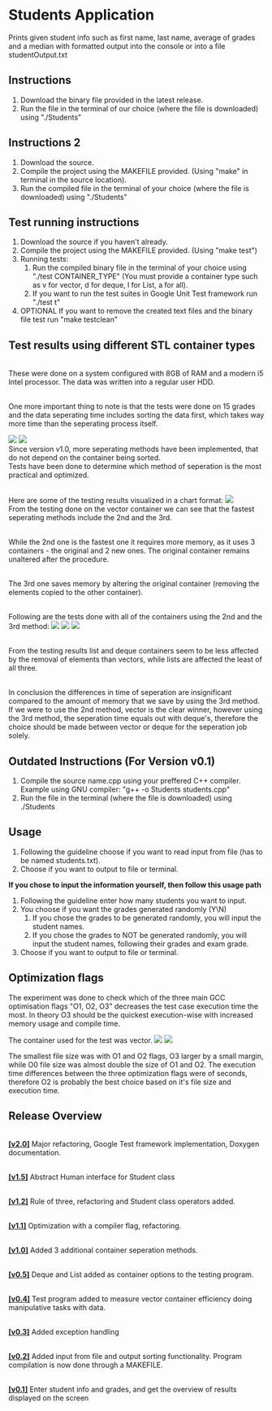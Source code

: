# Students Application 
Prints given student info such as first name, last name, average of grades and a median with formatted output into the console or into a file studentOutput.txt

## Instructions

1. Download the binary file provided in the latest release.
2. Run the file in the terminal of our choice  (where the file is downloaded) using "./Students"

## Instructions 2

1. Download the source.
2. Compile the project using the MAKEFILE provided. (Using "make" in terminal in the source location).
3. Run the compiled file in the terminal of your choice (where the file is downloaded) using "./Students"

## Test running instructions

1. Download the source if you haven't already.
2. Compile the project using the MAKEFILE provided. (Using "make test")
3. Running tests:
    1. Run the compiled binary file in the terminal of your choice using "./test CONTAINER_TYPE" (You must provide a container type such as v for vector, d for deque, l for List, a for all).
    2. If you want to run the test suites in Google Unit Test framework run "./test t"
4. OPTIONAL If you want to remove the created text files and the binary file test run "make testclean"

## Test results using different STL container types
<br />These were done on a system configured with 8GB of RAM and a modern i5 Intel processor. The data was written into a regular user HDD.

<br />One more important thing to note is that the tests were done on 15 grades and the data seperating time includes sorting the data first, which takes way more time than the seperating process itself.

![](https://i.imgur.com/eF1GYM6.png)
![](https://i.imgur.com/t3gXbmE.png)
<br />Since version v1.0, more seperating methods have been implemented, that do not depend on the container being sorted.
<br />Tests have been done to determine which method of seperation is the most practical and optimized.

<br />Here are some of the testing results visualized in a chart format:
![](https://i.imgur.com/Zx5fQJI.png)
<br />From the testing done on the vector container we can see that the fastest seperating methods include the 2nd and the 3rd.

<br />While the 2nd one is the fastest one it requires more memory, as it uses 3 containers - the original and 2 new ones. The original container remains unaltered after the procedure.

<br />The 3rd one saves memory by altering the original container (removing the elements copied to the other container).

<br />Following are the tests done with all of the containers using the 2nd and the 3rd method:
![](https://i.imgur.com/sY2JRvV.png)
![](https://i.imgur.com/cB5JC5w.png)
![](https://i.imgur.com/v34FGhs.png)

<br />From the testing results list and deque containers seem to be less affected by the removal of elements than vectors, while lists are affected the least of all three.

<br />In conclusion the differences in time of seperation are insignificant compared to the amount of memory that we save by using the 3rd method. If we were to use the 2nd method, vector is the clear winner, however using the 3rd method, the seperation time equals out with deque's, therefore the choice should be made between vector or deque for the seperation job solely.

## Outdated Instructions (For Version v0.1)

1. Compile the source name.cpp using your preffered C++ compiler. Example using GNU compiler: "g++ -o Students students.cpp"
2. Run the file in the terminal (where the file is downloaded) using ./Students
  
## Usage
1. Following the guideline choose if you want to read input from file (has to be named students.txt).
2. Choose if you want to output to file or terminal.

<b>If you chose to input the information yourself, then follow this usage path</b>
1. Following the guideline enter how many students you want to input.
2. You choose if you want the grades generated randomly (Y\N)
    1. If you chose the grades to be generated randomly, you will input the student names.
    2. If you chose the grades to NOT be generated randomly, you will input the student names, following their grades and exam grade.
3. Choose if you want to output to file or terminal.

## Optimization flags
The experiment was done to check which of the three main GCC optimisation flags "O1, O2, O3" decreases the test case execution time the most. In theory O3 should be the quickest execution-wise with increased memory usage and compile time.

The container used for the test was vector.
![](https://i.imgur.com/JDUOsV7.png)
![](https://i.imgur.com/fVumnoU.png)

The smallest file size was with O1 and O2 flags, O3 larger by a small margin, while O0 file size was almost double the size of O1 and O2. The execution time differences between the three optimization flags were of seconds, therefore O2 is probably the best choice based on it's file size and execution time.

 ## Release Overview
 <br />[**[v2.0]**](https://github.com/NeonRice/students-copy/releases/tag/v2.0) Major refactoring, Google Test framework implementation, Doxygen documentation.
 
 <br />[**[v1.5]**](https://github.com/NeonRice/students-copy/releases/tag/v1.5) Abstract Human interface for Student class

 <br />[**[v1.2]**](https://github.com/NeonRice/students-copy/releases/tag/v1.2) Rule of three, refactoring and Student class operators added.

 <br />[**[v1.1]**](https://github.com/NeonRice/students-copy/releases/tag/v1.1) Optimization with a compiler flag, refactoring.

 <br />[**[v1.0]**](https://github.com/NeonRice/students-copy/releases/tag/v1.0) Added 3 additional container seperation methods.
 
 <br />[**[v0.5]**](https://github.com/NeonRice/students-copy/releases/tag/v0.5) Deque and List added as container options to the testing program.
 
 <br />[**[v0.4]**](https://github.com/NeonRice/students-copy/releases/tag/v0.4) Test program added to measure vector container efficiency doing manipulative tasks with data.
 
 <br />[**[v0.3]**](https://github.com/NeonRice/students-copy/releases/tag/v0.3) Added exception handling
 
 <br />[**[v0.2]**](https://github.com/NeonRice/students-copy/releases/tag/v0.2) Added input from file and output sorting functionality. Program compilation is now done through a MAKEFILE.
 
 <br />[**[v0.1]**](https://github.com/NeonRice/students-copy/releases/tag/v0.1) Enter student info and grades, and get the overview of results displayed on the screen
  
